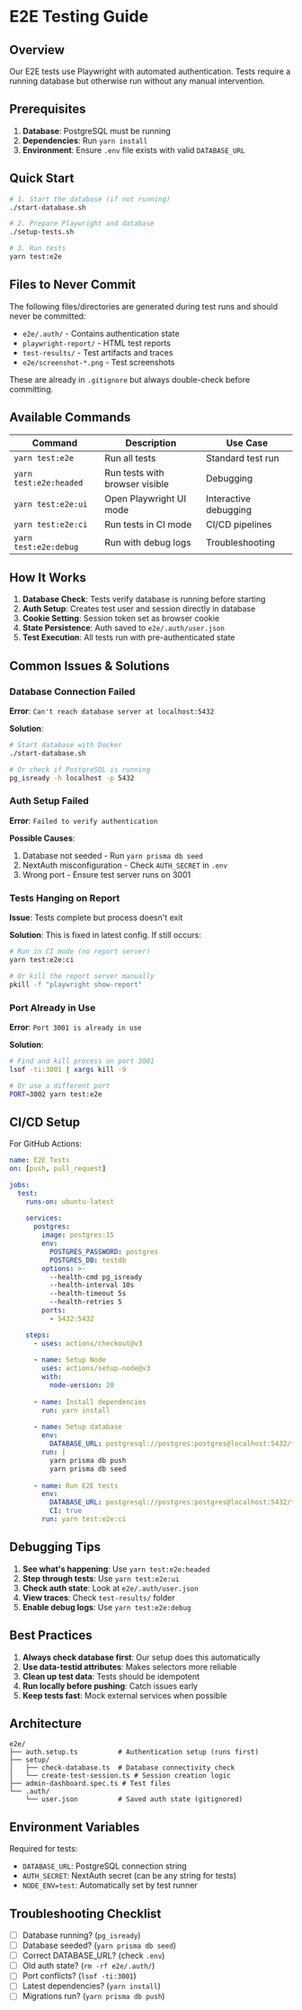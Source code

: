 # E2E Testing Guide

## Overview

Our E2E tests use Playwright with automated authentication. Tests require a running database but otherwise run without any manual intervention.

## Prerequisites

1. **Database**: PostgreSQL must be running
2. **Dependencies**: Run `yarn install`
3. **Environment**: Ensure `.env` file exists with valid `DATABASE_URL`

## Quick Start

```bash
# 1. Start the database (if not running)
./start-database.sh

# 2. Prepare Playwright and database
./setup-tests.sh

# 3. Run tests
yarn test:e2e
```

## Files to Never Commit

The following files/directories are generated during test runs and should never be committed:
- `e2e/.auth/` - Contains authentication state
- `playwright-report/` - HTML test reports
- `test-results/` - Test artifacts and traces
- `e2e/screenshot-*.png` - Test screenshots

These are already in `.gitignore` but always double-check before committing.

## Available Commands

| Command | Description | Use Case |
|---------|-------------|----------|
| `yarn test:e2e` | Run all tests | Standard test run |
| `yarn test:e2e:headed` | Run tests with browser visible | Debugging |
| `yarn test:e2e:ui` | Open Playwright UI mode | Interactive debugging |
| `yarn test:e2e:ci` | Run tests in CI mode | CI/CD pipelines |
| `yarn test:e2e:debug` | Run with debug logs | Troubleshooting |

## How It Works

1. **Database Check**: Tests verify database is running before starting
2. **Auth Setup**: Creates test user and session directly in database
3. **Cookie Setting**: Session token set as browser cookie
4. **State Persistence**: Auth saved to `e2e/.auth/user.json`
5. **Test Execution**: All tests run with pre-authenticated state

## Common Issues & Solutions

### Database Connection Failed

**Error**: `Can't reach database server at localhost:5432`

**Solution**:
```bash
# Start database with Docker
./start-database.sh

# Or check if PostgreSQL is running
pg_isready -h localhost -p 5432
```

### Auth Setup Failed

**Error**: `Failed to verify authentication`

**Possible Causes**:
1. Database not seeded - Run `yarn prisma db seed`
2. NextAuth misconfiguration - Check `AUTH_SECRET` in `.env`
3. Wrong port - Ensure test server runs on 3001

### Tests Hanging on Report

**Issue**: Tests complete but process doesn't exit

**Solution**: This is fixed in latest config. If still occurs:
```bash
# Run in CI mode (no report server)
yarn test:e2e:ci

# Or kill the report server manually
pkill -f "playwright show-report"
```

### Port Already in Use

**Error**: `Port 3001 is already in use`

**Solution**:
```bash
# Find and kill process on port 3001
lsof -ti:3001 | xargs kill -9

# Or use a different port
PORT=3002 yarn test:e2e
```

## CI/CD Setup

For GitHub Actions:

```yaml
name: E2E Tests
on: [push, pull_request]

jobs:
  test:
    runs-on: ubuntu-latest
    
    services:
      postgres:
        image: postgres:15
        env:
          POSTGRES_PASSWORD: postgres
          POSTGRES_DB: testdb
        options: >-
          --health-cmd pg_isready
          --health-interval 10s
          --health-timeout 5s
          --health-retries 5
        ports:
          - 5432:5432

    steps:
      - uses: actions/checkout@v3
      
      - name: Setup Node
        uses: actions/setup-node@v3
        with:
          node-version: 20
          
      - name: Install dependencies
        run: yarn install
        
      - name: Setup database
        env:
          DATABASE_URL: postgresql://postgres:postgres@localhost:5432/testdb
        run: |
          yarn prisma db push
          yarn prisma db seed
          
      - name: Run E2E tests
        env:
          DATABASE_URL: postgresql://postgres:postgres@localhost:5432/testdb
          CI: true
        run: yarn test:e2e:ci
```

## Debugging Tips

1. **See what's happening**: Use `yarn test:e2e:headed`
2. **Step through tests**: Use `yarn test:e2e:ui`
3. **Check auth state**: Look at `e2e/.auth/user.json`
4. **View traces**: Check `test-results/` folder
5. **Enable debug logs**: Use `yarn test:e2e:debug`

## Best Practices

1. **Always check database first**: Our setup does this automatically
2. **Use data-testid attributes**: Makes selectors more reliable
3. **Clean up test data**: Tests should be idempotent
4. **Run locally before pushing**: Catch issues early
5. **Keep tests fast**: Mock external services when possible

## Architecture

```
e2e/
├── auth.setup.ts          # Authentication setup (runs first)
├── setup/
│   ├── check-database.ts  # Database connectivity check
│   └── create-test-session.ts # Session creation logic
├── admin-dashboard.spec.ts # Test files
└── .auth/
    └── user.json          # Saved auth state (gitignored)
```

## Environment Variables

Required for tests:
- `DATABASE_URL`: PostgreSQL connection string
- `AUTH_SECRET`: NextAuth secret (can be any string for tests)
- `NODE_ENV=test`: Automatically set by test runner

## Troubleshooting Checklist

- [ ] Database running? (`pg_isready`)
- [ ] Database seeded? (`yarn prisma db seed`)
- [ ] Correct DATABASE_URL? (check `.env`)
- [ ] Old auth state? (`rm -rf e2e/.auth/`)
- [ ] Port conflicts? (`lsof -ti:3001`)
- [ ] Latest dependencies? (`yarn install`)
- [ ] Migrations run? (`yarn prisma db push`) 